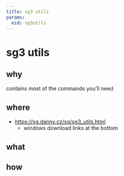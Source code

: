 ```yaml
---
title: sg3 utils
params:
  eid: sg3utils
---
```


# sg3 utils

## why
contains most of the commands you'll need

## where
* https://sg.danny.cz/sg/sg3_utils.html
  * windows download links at the bottom

## what

## how
